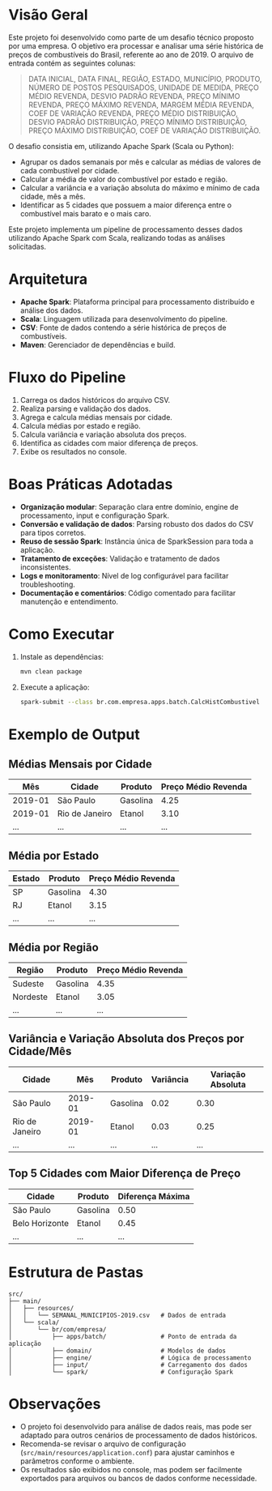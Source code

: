 # Visão Geral

Este projeto foi desenvolvido como parte de um desafio técnico proposto por uma empresa. O objetivo era processar e analisar uma série histórica de preços de combustíveis do Brasil, referente ao ano de 2019. O arquivo de entrada contém as seguintes colunas:

> DATA INICIAL, DATA FINAL, REGIÃO, ESTADO, MUNICÍPIO, PRODUTO, NÚMERO DE POSTOS PESQUISADOS, UNIDADE DE MEDIDA, PREÇO MÉDIO REVENDA, DESVIO PADRÃO REVENDA, PREÇO MÍNIMO REVENDA, PREÇO MÁXIMO REVENDA, MARGEM MÉDIA REVENDA, COEF DE VARIAÇÃO REVENDA, PREÇO MÉDIO DISTRIBUIÇÃO, DESVIO PADRÃO DISTRIBUIÇÃO, PREÇO MÍNIMO DISTRIBUIÇÃO, PREÇO MÁXIMO DISTRIBUIÇÃO, COEF DE VARIAÇÃO DISTRIBUIÇÃO.

O desafio consistia em, utilizando Apache Spark (Scala ou Python):

- Agrupar os dados semanais por mês e calcular as médias de valores de cada combustível por cidade.
- Calcular a média de valor do combustível por estado e região.
- Calcular a variância e a variação absoluta do máximo e mínimo de cada cidade, mês a mês.
- Identificar as 5 cidades que possuem a maior diferença entre o combustível mais barato e o mais caro.

Este projeto implementa um pipeline de processamento desses dados utilizando Apache Spark com Scala, realizando todas as análises solicitadas.

# Arquitetura

- **Apache Spark**: Plataforma principal para processamento distribuído e análise dos dados.
- **Scala**: Linguagem utilizada para desenvolvimento do pipeline.
- **CSV**: Fonte de dados contendo a série histórica de preços de combustíveis.
- **Maven**: Gerenciador de dependências e build.

# Fluxo do Pipeline

1. Carrega os dados históricos do arquivo CSV.
2. Realiza parsing e validação dos dados.
3. Agrega e calcula médias mensais por cidade.
4. Calcula médias por estado e região.
5. Calcula variância e variação absoluta dos preços.
6. Identifica as cidades com maior diferença de preços.
7. Exibe os resultados no console.

# Boas Práticas Adotadas

- **Organização modular**: Separação clara entre domínio, engine de processamento, input e configuração Spark.
- **Conversão e validação de dados**: Parsing robusto dos dados do CSV para tipos corretos.
- **Reuso de sessão Spark**: Instância única de SparkSession para toda a aplicação.
- **Tratamento de exceções**: Validação e tratamento de dados inconsistentes.
- **Logs e monitoramento**: Nível de log configurável para facilitar troubleshooting.
- **Documentação e comentários**: Código comentado para facilitar manutenção e entendimento.

# Como Executar

1. Instale as dependências:
   ```sh
   mvn clean package
   ```
2. Execute a aplicação:
   ```sh
   spark-submit --class br.com.empresa.apps.batch.CalcHistCombustivel target/CalculadoraCombustivel-*.jar
   ```

# Exemplo de Output

## Médias Mensais por Cidade

| Mês     | Cidade         | Produto      | Preço Médio Revenda |
|---------|----------------|--------------|---------------------|
| 2019-01 | São Paulo      | Gasolina     | 4.25                |
| 2019-01 | Rio de Janeiro | Etanol       | 3.10                |
| ...     | ...            | ...          | ...                 |

## Média por Estado

| Estado | Produto   | Preço Médio Revenda |
|--------|-----------|---------------------|
| SP     | Gasolina  | 4.30                |
| RJ     | Etanol    | 3.15                |
| ...    | ...       | ...                 |

## Média por Região

| Região   | Produto   | Preço Médio Revenda |
|----------|-----------|---------------------|
| Sudeste  | Gasolina  | 4.35                |
| Nordeste | Etanol    | 3.05                |
| ...      | ...       | ...                 |

## Variância e Variação Absoluta dos Preços por Cidade/Mês

| Cidade         | Mês     | Produto   | Variância | Variação Absoluta |
|----------------|---------|-----------|-----------|-------------------|
| São Paulo      | 2019-01 | Gasolina  | 0.02      | 0.30              |
| Rio de Janeiro | 2019-01 | Etanol    | 0.03      | 0.25              |
| ...            | ...     | ...       | ...       | ...               |

## Top 5 Cidades com Maior Diferença de Preço

| Cidade         | Produto   | Diferença Máxima |
|----------------|-----------|------------------|
| São Paulo      | Gasolina  | 0.50             |
| Belo Horizonte | Etanol    | 0.45             |
| ...            | ...       | ...              |

# Estrutura de Pastas

```
src/
├── main/
│   ├── resources/
│   │   └── SEMANAL_MUNICIPIOS-2019.csv   # Dados de entrada
│   └── scala/
│       └── br/com/empresa/
│           ├── apps/batch/               # Ponto de entrada da aplicação
│           ├── domain/                   # Modelos de dados
│           ├── engine/                   # Lógica de processamento
│           ├── input/                    # Carregamento dos dados
│           └── spark/                    # Configuração Spark
```


# Observações

- O projeto foi desenvolvido para análise de dados reais, mas pode ser adaptado para outros cenários de processamento de dados históricos.
- Recomenda-se revisar o arquivo de configuração (`src/main/resources/application.conf`) para ajustar caminhos e parâmetros conforme o ambiente.
- Os resultados são exibidos no console, mas podem ser facilmente exportados para arquivos ou bancos de dados conforme necessidade.